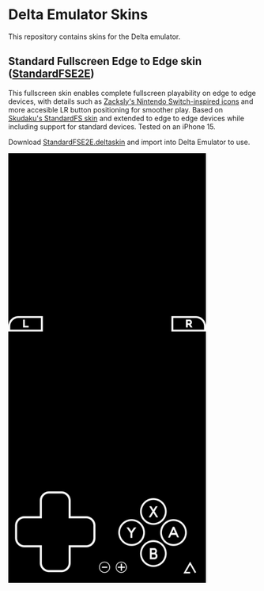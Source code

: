 # Delta Emulator Skins

This repository contains skins for the Delta emulator.

## Standard Fullscreen Edge to Edge skin ([StandardFSE2E](NDS/StandardFSE2E/))

This fullscreen skin enables complete fullscreen playability on edge to edge devices, with details such as [Zacksly's Nintendo Switch-inspired icons](https://zacksly.itch.io/switch-button-icons-and-controls) and more accesible LR button positioning for smoother play. Based on [Skudaku's StandardFS skin](https://deltastyles.com/skins/139-standardfs) and extended to edge to edge devices while including support for standard devices. Tested on an iPhone 15. 

Download [StandardFSE2E.deltaskin](NDS/StandardFSE2E/StandardFSE2E.deltaskin) and import into Delta Emulator to use.

<img src="NDS/StandardFSE2E/StandardFSE2E.png" alt="Standard Fullscreen Edge to Edge skin" width="400"/>